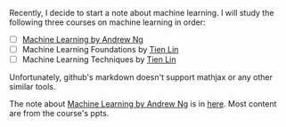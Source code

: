 Recently, I decide to start a note about machine learning. I will study the following three courses on machine learning in order:

- [ ] [Machine Learning by Andrew Ng](https://www.coursera.org/learn/machine-learning/home/welcome)
- [ ] Machine Learning Foundations by [Tien Lin](http://www.csie.ntu.edu.tw/~htlin/mooc/)
- [ ] Machine Learning Techniques by [Tien Lin](http://www.csie.ntu.edu.tw/~htlin/mooc/)

Unfortunately, github's markdown doesn't support mathjax or any other similar tools.

The note about [Machine Learning by Andrew Ng](https://www.coursera.org/learn/machine-learning/home/welcome) is in [here](http://note.youdao.com/noteshare?id=a171c18bdd80233e94672741c866ce1c). Most content are from the course's ppts.
